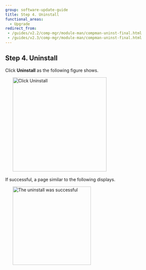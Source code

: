 ```yaml
---
group: software-update-guide
title: Step 4. Uninstall
functional_areas:
  - Upgrade
redirect_from: 
 - /guides/v2.2/comp-mgr/module-man/compman-uninst-final.html
 - /guides/v2.3/comp-mgr/module-man/compman-uninst-final.html
---
```


## Step 4. Uninstall

Click **Uninstall** as the following figure shows.

&nbsp;&nbsp;&nbsp;&nbsp;&nbsp;&nbsp;<img src="{{ site.baseurl }}/common/images/extensman_uninst2.png" width="300px" alt="Click Uninstall">

If successful, a page similar to the following displays.

&nbsp;&nbsp;&nbsp;&nbsp;&nbsp;&nbsp;<img src="{{ site.baseurl }}/common/images/extensman_uninst-success.png" width="250px" alt="The uninstall was successful">

